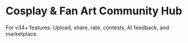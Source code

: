 # Cosplay & Fan Art Community Hub

For v34+ features: Upload, share, rate, contests, AI feedback, and marketplace.
